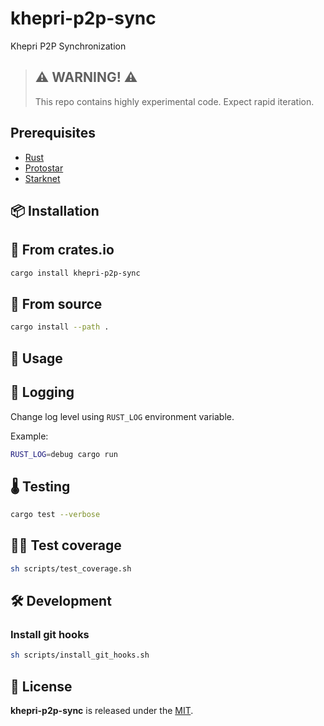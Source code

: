 # khepri-p2p-sync

Khepri P2P Synchronization

> ## ⚠️ WARNING! ⚠️
>
> This repo contains highly experimental code.
> Expect rapid iteration.

## Prerequisites

- [Rust](https://www.rust-lang.org/)
- [Protostar](https://github.com/software-mansion/protostar)
- [Starknet](https://www.cairo-lang.org/docs/quickstart.html#installation)

## 📦 Installation

## 🧱 From crates.io

```bash
cargo install khepri-p2p-sync
```

## 🔧 From source

```bash
cargo install --path .
```

## 🔬 Usage

## 📗 Logging 

Change log level using `RUST_LOG` environment variable.

Example:

```bash
RUST_LOG=debug cargo run
```

## 🌡️ Testing

```bash
cargo test --verbose
```

## 🏄‍♂️ Test coverage

```bash
sh scripts/test_coverage.sh
```

## 🛠️ Development

### Install git hooks

```bash
sh scripts/install_git_hooks.sh
```

## 📄 License

**khepri-p2p-sync** is released under the [MIT](LICENSE).